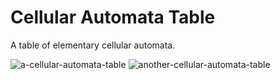 # Cellular Automata Table
A table of elementary cellular automata.

![a-cellular-automata-table](https://media.giphy.com/media/fHx3dSiy069Drlm6kH/giphy.gif)
![another-cellular-automata-table](https://media.giphy.com/media/1nayKTokGaLWI3ampr/giphy.gif)
